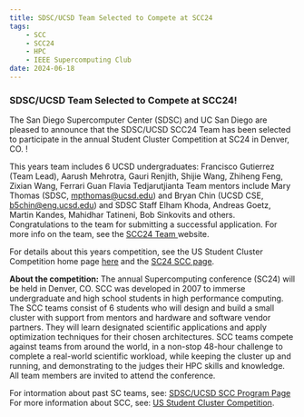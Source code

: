 ```yaml
---
title: SDSC/UCSD Team Selected to Compete at SCC24
tags:
    - SCC
    - SCC24
    - HPC
    - IEEE Supercomputing Club
date: 2024-06-18
---
```


<h3>SDSC/UCSD Team Selected to Compete at SCC24!</h3>
<p>The San Diego Supercomputer Center (SDSC) and UC San Diego are pleased to announce that the SDSC/UCSD SCC24 Team has been selected to participate in the annual Student Cluster Competition at SC24 in Denver, CO. ! 

This years team includes 6 UCSD undergraduates: 
Francisco Gutierrez (Team Lead), Aarush Mehrotra, Gauri Renjith, Shijie Wang, Zhiheng Feng, Zixian Wang, Ferrari Guan Flavia	Tedjarutjianta
 Team mentors include Mary Thomas (SDSC, mpthomas@ucsd.edu) and Bryan Chin (UCSD CSE, b5chin@eng.ucsd.edu) and SDSC Staff Elham Khoda, Andreas Goetz, Martin Kandes, Mahidhar Tatineni, Bob Sinkovits and others. Congratulations to the team for submitting a successful application. For more info on the team, see the <a href="https://hpc-students.sdsc.edu/scc/scc24/">SCC24 Team </a> website.
</p>
<p>
For details about this years competition, see the US Student Cluster Competition home page <a href="https://www.studentclustercompetition.us/">here</a> and the <a href="https://sc24.supercomputing.org/program/studentssc/student-cluster-competition/">SC24 SCC page</a>.
</p>
<p>
<b>About the competition:</b> The annual Supercomputing conference (SC24) will be held in Denver, CO. SCC was developed in 2007 to immerse undergraduate and high school students in high performance computing. The SCC teams consist of 6 students who will design and build a small cluster with support from mentors and hardware and software vendor partners. They will learn designated scientific applications and apply optimization techniques for their chosen architectures. SCC teams compete against teams from around the world, in a non-stop 48-hour challenge to complete a real-world scientific workload, while keeping the cluster up and running, and demonstrating to the judges their HPC skills and knowledge. All team members are invited to attend the conference. 
</P>
<P>
For intormation about past SC teams, see: <a href="https://hpc-students.sdsc.edu/scc/">SDSC/UCSD SCC Program Page</a> 
For more information about SCC, see: <a href="https://studentclustercompetition.us/">US Student Cluster Competition</a>.
</p>
